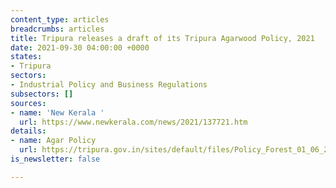```yaml
---
content_type: articles
breadcrumbs: articles
title: Tripura releases a draft of its Tripura Agarwood Policy, 2021
date: 2021-09-30 04:00:00 +0000
states:
- Tripura
sectors:
- Industrial Policy and Business Regulations
subsectors: []
sources:
- name: 'New Kerala '
  url: https://www.newkerala.com/news/2021/137721.htm
details:
- name: Agar Policy
  url: https://tripura.gov.in/sites/default/files/Policy_Forest_01_06_2021.pdf
is_newsletter: false

---
```

